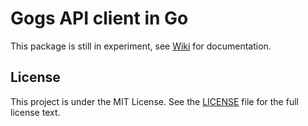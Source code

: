 Gogs API client in Go
=====================

This package is still in experiment, see [Wiki](https://github.com/gogs/go-gogs-client/wiki) for documentation.

## License

This project is under the MIT License. See the [LICENSE](https://github.com/gogs/gogs/blob/master/LICENSE) file for the full license text.